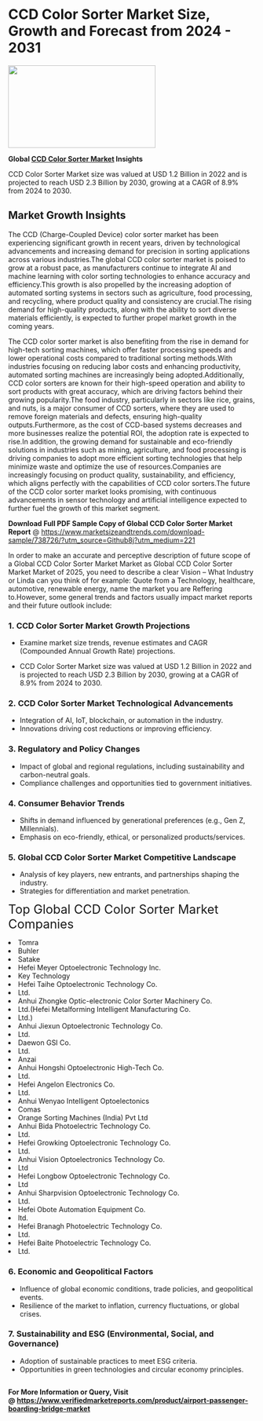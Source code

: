 <H1>CCD Color Sorter Market Size, Growth and Forecast from 2024 - 2031</H1><img class="aligncenter size-medium wp-image-584254" src="https://thirdeyenews.in/wp-content/uploads/2024/09/Global-Market-Research-300x168.jpeg" alt="" width="300" height="168" /><p><strong>Global&nbsp;<a href="https://www.marketsizeandtrends.com/download-sample/738726/?utm_source=Github8j?utm_medium=221">CCD Color Sorter Market</a> Insights</strong></p><p>CCD Color Sorter Market size was valued at USD 1.2 Billion in 2022 and is projected to reach USD 2.3 Billion by 2030, growing at a CAGR of 8.9% from 2024 to 2030.</p><p><h2>Market Growth Insights</h2> <p>The CCD (Charge-Coupled Device) color sorter market has been experiencing significant growth in recent years, driven by technological advancements and increasing demand for precision in sorting applications across various industries.The global CCD color sorter market is poised to grow at a robust pace, as manufacturers continue to integrate AI and machine learning with color sorting technologies to enhance accuracy and efficiency.This growth is also propelled by the increasing adoption of automated sorting systems in sectors such as agriculture, food processing, and recycling, where product quality and consistency are crucial.The rising demand for high-quality products, along with the ability to sort diverse materials efficiently, is expected to further propel market growth in the coming years.</p> <p>The CCD color sorter market is also benefiting from the rise in demand for high-tech sorting machines, which offer faster processing speeds and lower operational costs compared to traditional sorting methods.With industries focusing on reducing labor costs and enhancing productivity, automated sorting machines are increasingly being adopted.Additionally, CCD color sorters are known for their high-speed operation and ability to sort products with great accuracy, which are driving factors behind their growing popularity.The food industry, particularly in sectors like rice, grains, and nuts, is a major consumer of CCD sorters, where they are used to remove foreign materials and defects, ensuring high-quality outputs.Furthermore, as the cost of CCD-based systems decreases and more businesses realize the potential ROI, the adoption rate is expected to rise.In addition, the growing demand for sustainable and eco-friendly solutions in industries such as mining, agriculture, and food processing is driving companies to adopt more efficient sorting technologies that help minimize waste and optimize the use of resources.Companies are increasingly focusing on product quality, sustainability, and efficiency, which aligns perfectly with the capabilities of CCD color sorters.The future of the CCD color sorter market looks promising, with continuous advancements in sensor technology and artificial intelligence expected to further fuel the growth of this market segment.<p><span class=""><strong>Download Full PDF Sample Copy of Global CCD Color Sorter Market Report</strong> @ <a href="https://www.marketsizeandtrends.com/download-sample/738726/?utm_source=Github8j?utm_medium=221" target="_blank">https://www.marketsizeandtrends.com/download-sample/738726/?utm_source=Github8j?utm_medium=221</a></span></p><p>In order to make an accurate and perceptive description of future scope of a Global&nbsp;CCD Color Sorter Market Market as Global&nbsp;CCD Color Sorter Market Market of 2025, you need to describe a clear Vision &ndash; What Industry or Linda can you think of for example: Quote from a Technology, healthcare, automotive, renewable energy, name the market you are Reffering to.However, some general trends and factors usually impact market reports and their future outlook include:</p><h3>1.&nbsp;<strong>CCD Color Sorter Market Growth Projections</strong></h3><ul><li>Examine market size trends, revenue estimates and CAGR (Compounded Annual Growth Rate) projections.</li><li><p>CCD Color Sorter Market size was valued at USD 1.2 Billion in 2022 and is projected to reach USD 2.3 Billion by 2030, growing at a CAGR of 8.9% from 2024 to 2030.</p></li></ul><h3>2.&nbsp;<strong>CCD Color Sorter Market Technological Advancements</strong></h3><ul><li>Integration of AI, IoT, blockchain, or automation in the industry.</li><li>Innovations driving cost reductions or improving efficiency.</li></ul><h3>3.&nbsp;<strong>Regulatory and Policy Changes</strong></h3><ul><li>Impact of global and regional regulations, including sustainability and carbon-neutral goals.</li><li>Compliance challenges and opportunities tied to government initiatives.</li></ul><h3>4.&nbsp;<strong>Consumer Behavior Trends</strong></h3><ul><li>Shifts in demand influenced by generational preferences (e.g., Gen Z, Millennials).</li><li>Emphasis on eco-friendly, ethical, or personalized products/services.</li></ul><h3>5.&nbsp;<strong>Global CCD Color Sorter Market Competitive Landscape</strong></h3><ul><li>Analysis of key players, new entrants, and partnerships shaping the industry.</li><li>Strategies for differentiation and market penetration.</li></ul><p data-pm-slice="1 1 []"><span style="color: inherit; font-family: inherit; font-size: 25px;">Top Global CCD Color Sorter Market Companies</span></p><div class="" data-test-id=""><p><li>Tomra</li><li> Buhler</li><li> Satake</li><li> Hefei Meyer Optoelectronic Technology Inc.</li><li> Key Technology</li><li> Hefei Taihe Optoelectronic Technology Co.</li><li> Ltd.</li><li> Anhui Zhongke Optic-electronic Color Sorter Machinery Co.</li><li> Ltd.(Hefei Metalforming Intelligent Manufacturing Co.</li><li> Ltd.)</li><li> Anhui Jiexun Optoelectronic Technology Co.</li><li> Ltd.</li><li> Daewon GSI Co.</li><li> Ltd.</li><li> Anzai</li><li> Anhui Hongshi Optoelectronic High-Tech Co.</li><li> Ltd.</li><li> Hefei Angelon Electronics Co.</li><li>Ltd.</li><li> Anhui Wenyao Intelligent Optoelectonics</li><li> Comas</li><li> Orange Sorting Machines (India) Pvt Ltd</li><li> Anhui Bida Photoelectric Technology Co.</li><li> Ltd.</li><li> Hefei Growking Optoelectronic Technology Co.</li><li> Ltd.</li><li> Anhui Vision Optoelectronics Technology Co.</li><li> Ltd</li><li> Hefei Longbow Optoelectronic Technology Co.</li><li>Ltd</li><li> Anhui Sharpvision Optoelectronic Technology Co.</li><li> Ltd.</li><li> Hefei Obote Automation Equipment Co.</li><li> ltd.</li><li> Hefei Branagh Photoelectric Technology Co.</li><li>Ltd.</li><li> Hefei Baite Photoelectric Technology Co.</li><li> Ltd.</li></p></div><h3>6.&nbsp;<strong>Economic and Geopolitical Factors</strong></h3><ul><li>Influence of global economic conditions, trade policies, and geopolitical events.</li><li>Resilience of the market to inflation, currency fluctuations, or global crises.</li></ul><h3>7.&nbsp;<strong>Sustainability and ESG (Environmental, Social, and Governance)</strong></h3><ul><li>Adoption of sustainable practices to meet ESG criteria.</li><li>Opportunities in green technologies and circular economy principles.</li></ul><h2><strong style="font-size: 14px;">For More Information or Query, Visit @&nbsp;</strong><a style="background-color: #ffffff; font-size: 14px;" href="https://www.marketsizeandtrends.com/report/ccd-color-sorter-market/" target="_blank">https://www.verifiedmarketreports.com/product/airport-passenger-boarding-bridge-market</a></h2>